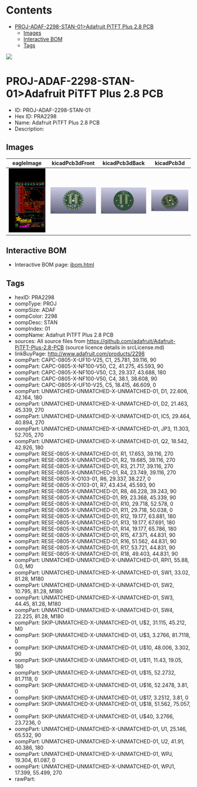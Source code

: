 



Contents
========

* [PROJ-ADAF-2298-STAN-01>Adafruit PiTFT Plus 2.8 PCB](#proj-adaf-2298-stan-01adafruit-pitft-plus-28-pcb)
	* [Images](#images)
	* [Interactive BOM](#interactive-bom)
	* [Tags](#tags)
  
![][im]
# PROJ-ADAF-2298-STAN-01>Adafruit PiTFT Plus 2.8 PCB

- ID: PROJ-ADAF-2298-STAN-01
- Hex ID: PRA2298
- Name: Adafruit PiTFT Plus 2.8 PCB
- Description: 

## Images
  
  

|eagleImage|kicadPcb3dFront|kicadPcb3dBack|kicadPcb3d|
| :---: | :---: | :---: | :---: |
|[![eagleImage](eagleImage_140.png)](eagleImage_600.png)|[![kicadPcb3dFront](kicadPcb3dFront_140.png)](kicadPcb3dFront_600.png)|[![kicadPcb3dBack](kicadPcb3dBack_140.png)](kicadPcb3dBack_600.png)|[![kicadPcb3d](kicadPcb3d_140.png)](kicadPcb3d_600.png)|

## Interactive BOM

- Interactive BOM page: [ibom.html](kicad/bom/ibom.html)

## Tags

- hexID: PRA2298
- oompType: PROJ
- oompSize: ADAF
- oompColor: 2298
- oompDesc: STAN
- oompIndex: 01
- oompName: Adafruit PiTFT Plus 2.8 PCB
- sources: All source files from https://github.com/adafruit/Adafruit-PiTFT-Plus-2.8-PCB (source licence details in srcLicense.md)
- linkBuyPage: http://www.adafruit.com/products/2298
- oompPart: CAPC-0805-X-UF10-V25, C1, 25.781, 39.116, 90
- oompPart: CAPC-0805-X-NF100-V50, C2, 41.275, 45.593, 90
- oompPart: CAPC-0805-X-NF100-V50, C3, 29.337, 43.688, 180
- oompPart: CAPC-0805-X-NF100-V50, C4, 38.1, 38.608, 90
- oompPart: CAPC-0805-X-UF10-V25, C5, 18.415, 46.609, 0
- oompPart: UNMATCHED-UNMATCHED-X-UNMATCHED-01, D1, 22.606, 42.164, 180
- oompPart: UNMATCHED-UNMATCHED-X-UNMATCHED-01, D2, 21.463, 45.339, 270
- oompPart: UNMATCHED-UNMATCHED-X-UNMATCHED-01, IC5, 29.464, 40.894, 270
- oompPart: UNMATCHED-UNMATCHED-X-UNMATCHED-01, JP3, 11.303, 52.705, 270
- oompPart: UNMATCHED-UNMATCHED-X-UNMATCHED-01, Q2, 18.542, 42.926, 180
- oompPart: RESE-0805-X-UNMATCHED-01, R1, 17.653, 39.116, 270
- oompPart: RESE-0805-X-UNMATCHED-01, R2, 19.685, 39.116, 270
- oompPart: RESE-0805-X-UNMATCHED-01, R3, 21.717, 39.116, 270
- oompPart: RESE-0805-X-UNMATCHED-01, R4, 23.749, 39.116, 270
- oompPart: RESE-0805-X-O103-01, R6, 29.337, 38.227, 0
- oompPart: RESE-0805-X-O103-01, R7, 43.434, 45.593, 90
- oompPart: RESE-0805-X-UNMATCHED-01, R8, 46.228, 39.243, 90
- oompPart: RESE-0805-X-UNMATCHED-01, R9, 23.368, 45.339, 90
- oompPart: RESE-0805-X-UNMATCHED-01, R10, 29.718, 52.578, 0
- oompPart: RESE-0805-X-UNMATCHED-01, R11, 29.718, 50.038, 0
- oompPart: RESE-0805-X-UNMATCHED-01, R12, 19.177, 63.881, 180
- oompPart: RESE-0805-X-UNMATCHED-01, R13, 19.177, 67.691, 180
- oompPart: RESE-0805-X-UNMATCHED-01, R14, 19.177, 65.786, 180
- oompPart: RESE-0805-X-UNMATCHED-01, R15, 47.371, 44.831, 90
- oompPart: RESE-0805-X-UNMATCHED-01, R16, 51.562, 44.831, 90
- oompPart: RESE-0805-X-UNMATCHED-01, R17, 53.721, 44.831, 90
- oompPart: RESE-0805-X-UNMATCHED-01, R18, 49.403, 44.831, 90
- oompPart: UNMATCHED-UNMATCHED-X-UNMATCHED-01, RPI1, 55.88, 0.0, M0
- oompPart: UNMATCHED-UNMATCHED-X-UNMATCHED-01, SW1, 33.02, 81.28, M180
- oompPart: UNMATCHED-UNMATCHED-X-UNMATCHED-01, SW2, 10.795, 81.28, M180
- oompPart: UNMATCHED-UNMATCHED-X-UNMATCHED-01, SW3, 44.45, 81.28, M180
- oompPart: UNMATCHED-UNMATCHED-X-UNMATCHED-01, SW4, 22.225, 81.28, M180
- oompPart: SKIP-UNMATCHED-X-UNMATCHED-01, U$2, 31.115, 45.212, M0
- oompPart: SKIP-UNMATCHED-X-UNMATCHED-01, U$3, 3.2766, 81.7118, 0
- oompPart: SKIP-UNMATCHED-X-UNMATCHED-01, U$10, 48.006, 3.302, 90
- oompPart: SKIP-UNMATCHED-X-UNMATCHED-01, U$11, 11.43, 19.05, 180
- oompPart: SKIP-UNMATCHED-X-UNMATCHED-01, U$15, 52.2732, 81.7118, 0
- oompPart: SKIP-UNMATCHED-X-UNMATCHED-01, U$16, 52.2478, 3.81, 0
- oompPart: SKIP-UNMATCHED-X-UNMATCHED-01, U$17, 3.2512, 3.81, 0
- oompPart: SKIP-UNMATCHED-X-UNMATCHED-01, U$18, 51.562, 75.057, 0
- oompPart: SKIP-UNMATCHED-X-UNMATCHED-01, U$40, 3.2766, 23.7236, 0
- oompPart: UNMATCHED-UNMATCHED-X-UNMATCHED-01, U1, 25.146, 65.532, 90
- oompPart: UNMATCHED-UNMATCHED-X-UNMATCHED-01, U2, 41.91, 40.386, 180
- oompPart: UNMATCHED-UNMATCHED-X-UNMATCHED-01, WPJ, 19.304, 61.087, 0
- oompPart: UNMATCHED-UNMATCHED-X-UNMATCHED-01, WPJ1, 17.399, 55.499, 270
- rawPart: 



[im]: kicadPcb3d_450.png
